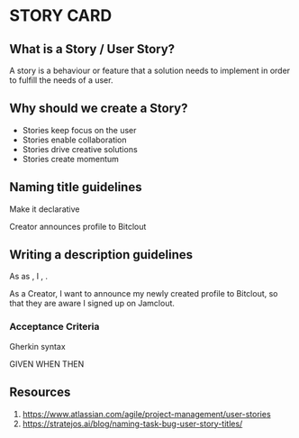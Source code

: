 # STORY CARD

## What is a Story / User Story?
A story is a behaviour or feature that a solution needs to implement in order to fulfill the needs of a user.

## Why should we create a Story?
- Stories keep focus on the user
- Stories enable collaboration
- Stories drive creative solutions
- Stories create momentum

## Naming title guidelines
Make it declarative

Creator announces profile to Bitclout

## Writing a description guidelines
As as <persona>, I <want to>, <so that>.

As a Creator, I want to announce my newly created profile to Bitclout, so that they are aware I signed up on Jamclout.

###  Acceptance Criteria
Gherkin syntax

GIVEN WHEN THEN 
## Resources
1. https://www.atlassian.com/agile/project-management/user-stories
2. https://stratejos.ai/blog/naming-task-bug-user-story-titles/